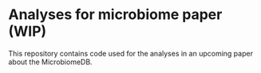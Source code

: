 # Analyses for microbiome paper (WIP)

This repository contains code used for the analyses in an upcoming paper about the MicrobiomeDB.

